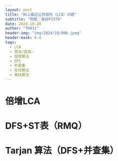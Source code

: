 ```yaml
---
layout: post
title: "树上最近公共祖先（LCA）问题"
subtitle: "例题：洛谷P3379"
date: 2024-10-20
author: "TH911"
header-img: "img/2024/10/006.jpeg"
header-mask: 0.4
tags:
  - LCA
  - 普及/提高−
  - 倍增算法
  - DFS
  - 并查集
  - 在线算法
  - 离线算法
---
```


> 

# 倍增LCA

# DFS+ST表（RMQ）

# Tarjan 算法（DFS+并查集）